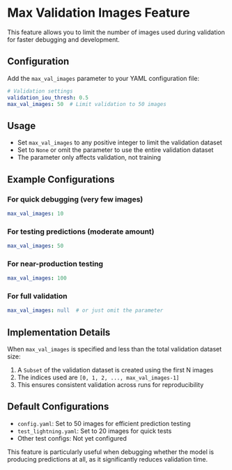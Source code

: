# Max Validation Images Feature

This feature allows you to limit the number of images used during validation for faster debugging and development.

## Configuration

Add the `max_val_images` parameter to your YAML configuration file:

```yaml
# Validation settings
validation_iou_thresh: 0.5
max_val_images: 50  # Limit validation to 50 images
```

## Usage

- Set `max_val_images` to any positive integer to limit the validation dataset
- Set to `None` or omit the parameter to use the entire validation dataset
- The parameter only affects validation, not training

## Example Configurations

### For quick debugging (very few images)
```yaml
max_val_images: 10
```

### For testing predictions (moderate amount)
```yaml 
max_val_images: 50
```

### For near-production testing
```yaml
max_val_images: 100
```

### For full validation
```yaml
max_val_images: null  # or just omit the parameter
```

## Implementation Details

When `max_val_images` is specified and less than the total validation dataset size:
1. A `Subset` of the validation dataset is created using the first N images
2. The indices used are `[0, 1, 2, ..., max_val_images-1]`
3. This ensures consistent validation across runs for reproducibility

## Default Configurations

- `config.yaml`: Set to 50 images for efficient prediction testing
- `test_lightning.yaml`: Set to 20 images for quick tests
- Other test configs: Not yet configured

This feature is particularly useful when debugging whether the model is producing predictions at all, as it significantly reduces validation time.